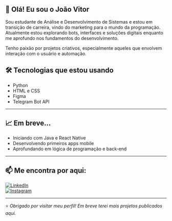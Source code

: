## 👋 Olá! Eu sou o João Vitor

Sou estudante de Análise e Desenvolvimento de Sistemas e estou em transição de carreira, vindo do marketing para o mundo da programação.  
Atualmente estou explorando bots, interfaces e soluções digitais enquanto me aprofundo nos fundamentos do desenvolvimento.

Tenho paixão por projetos criativos, especialmente aqueles que envolvem interação com o usuário e automação.

## 🛠️ Tecnologias que estou usando

- Python
- HTML e CSS
- Figma
- Telegram Bot API

---

## 📈 Em breve...

- Iniciando com Java e React Native  
- Desenvolvendo primeiros apps mobile  
- Aprofundando em lógica de programação e back-end

---

## 📫 Me encontra por aqui:

[![LinkedIn](https://img.shields.io/badge/LinkedIn-joaocorreas-blue?logo=linkedin)](https://www.linkedin.com/in/joaocorreas/)  
[![Instagram](https://img.shields.io/badge/Instagram-@joao.correas-E4405F?logo=instagram&logoColor=white)](https://www.instagram.com/joao.correas/)

---

⭐ *Obrigado por visitar meu perfil! Em breve terei mais projetos publicados aqui.*
<!--
**joaovcodes/joaovcodes** is a ✨ _special_ ✨ repository because its `README.md` (this file) appears on your GitHub profile.

Here are some ideas to get you started:

- 🔭 I’m currently working on ...
- 🌱 I’m currently learning ...
- 👯 I’m looking to collaborate on ...
- 🤔 I’m looking for help with ...
- 💬 Ask me about ...
- 📫 How to reach me: ...
- 😄 Pronouns: ...
- ⚡ Fun fact: ...
-->
